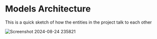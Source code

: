 # Models Architecture

This is a quick sketch of how the entities in the project talk to each other

![Screenshot 2024-08-24 235821](https://github.com/user-attachments/assets/966a3e83-f8ce-48b9-91c4-dd88f9c2f860)

